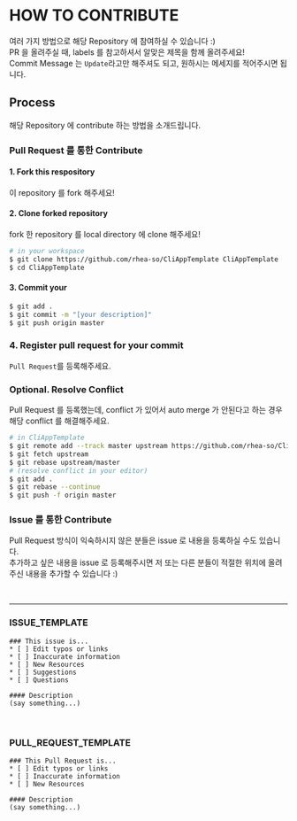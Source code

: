 # HOW TO CONTRIBUTE

여러 가지 방법으로 해당 Repository 에 참여하실 수 있습니다 :)  
PR 을 올려주실 때, labels 를 참고하셔서 알맞은 제목을 함께 올려주세요!  
Commit Message 는 `Update`라고만 해주셔도 되고, 원하시는 메세지를 적어주시면 됩니다.

## Process

해당 Repository 에 contribute 하는 방법을 소개드립니다.

### Pull Request 를 통한 Contribute

#### 1. Fork this respository

이 repository 를 fork 해주세요!

#### 2. Clone forked repository

fork 한 repository 를 local directory 에 clone 해주세요!

```bash
# in your workspace
$ git clone https://github.com/rhea-so/CliAppTemplate CliAppTemplate
$ cd CliAppTemplate
```

#### 3. Commit your

```bash
$ git add .
$ git commit -m "[your description]"
$ git push origin master
```

### 4. Register pull request for your commit

`Pull Request`를 등록해주세요.

### Optional. Resolve Conflict

Pull Request 를 등록했는데, conflict 가 있어서 auto merge 가 안된다고 하는 경우 해당 conflict 를 해결해주세요.

```bash
# in CliAppTemplate
$ git remote add --track master upstream https://github.com/rhea-so/CliAppTemplate
$ git fetch upstream
$ git rebase upstream/master
# (resolve conflict in your editor)
$ git add .
$ git rebase --continue
$ git push -f origin master
```

### Issue 를 통한 Contribute

Pull Request 방식이 익숙하시지 않은 분들은 issue 로 내용을 등록하실 수도 있습니다.  
추가하고 싶은 내용을 issue 로 등록해주시면 저 또는 다른 분들이 적절한 위치에 올려주신 내용을 추가할 수 있습니다 :)

</br>

---

### ISSUE_TEMPLATE

```
### This issue is...
* [ ] Edit typos or links
* [ ] Inaccurate information
* [ ] New Resources
* [ ] Suggestions
* [ ] Questions

#### Description
(say something...)
```

</br>

### PULL_REQUEST_TEMPLATE

```
### This Pull Request is...
* [ ] Edit typos or links
* [ ] Inaccurate information
* [ ] New Resources

#### Description
(say something...)
```